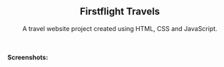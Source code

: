<h2 align="center">Firstflight Travels</h2>
<div align="center">
<p>A travel website project created using HTML, CSS and JavaScript.</p>
<!-- <a href="https://mohdrahil101.github.io/firstflight-travels/" target="_blank"><strong>➥ Live Demo</strong></a> -->
</div> <br/><br/>
<b>Screenshots:</b> <br/><br/>
<!-- <img src="https://github.com/mohdrahil101/firstflight-travels/blob/main/readme%20images/readme-image.jpg"></img> -->
